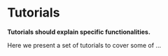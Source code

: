 
# Tutorials

**Tutorials should explain specific functionalities.**

Here we present a set of tutorials to cover some of ...
